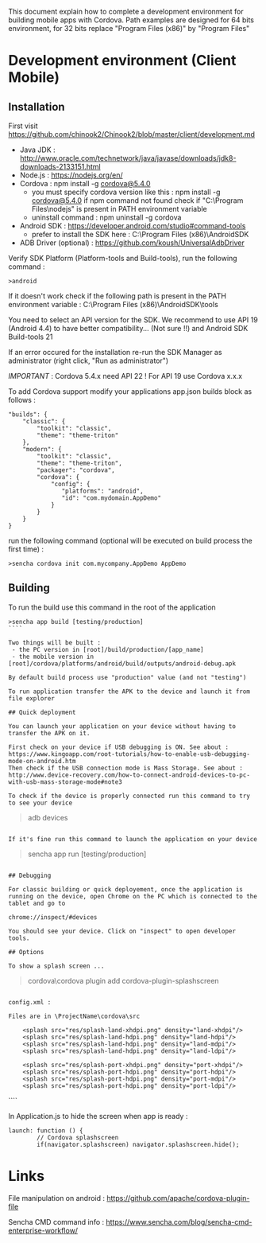 This document explain how to complete a development environment for building mobile apps with Cordova.
Path examples are designed for 64 bits environment, for 32 bits replace "Program Files (x86)" by "Program Files"

# Development environment (Client Mobile)

## Installation

First visit https://github.com/chinook2/Chinook2/blob/master/client/development.md

 - Java JDK : http://www.oracle.com/technetwork/java/javase/downloads/jdk8-downloads-2133151.html
 - Node.js : https://nodejs.org/en/
 - Cordova : npm install -g cordova@5.4.0
   - you must specify cordova version like this : npm install -g cordova@5.4.0
   if npm command not found check if "C:\Program Files\nodejs" is present in PATH environment variable
   - uninstall command : npm uninstall -g cordova
 - Android SDK : https://developer.android.com/studio#command-tools
   - prefer to install the SDK here : C:\Program Files (x86)\AndroidSDK
 - ADB Driver (optional) : https://github.com/koush/UniversalAdbDriver

Verify SDK Platform (Platform-tools and Build-tools), run the following command :
````
>android
````

If it doesn't work check if the following path is present in the PATH environment variable : C:\Program Files (x86)\AndroidSDK\tools

You need to select an API version for the SDK.
We recommend to use API 19 (Android 4.4) to have better compatibility... (Not sure !!) and Android SDK Build-tools 21

If an error occured for the installation re-run the SDK Manager as administrator (right click, "Run as administrator")

*IMPORTANT* : Cordova 5.4.x need API 22 !
For API 19 use Cordova x.x.x


To add Cordova support modify your applications app.json builds block as follows :

````
"builds": {
    "classic": {
        "toolkit": "classic",
        "theme": "theme-triton"
    },
    "modern": {
        "toolkit": "classic",
        "theme": "theme-triton",
        "packager": "cordova",
        "cordova": {
            "config": {
               "platforms": "android",
               "id": "com.mydomain.AppDemo"
            }
        }
    }
}
````

 run the following command (optional will be executed on build process the first time) :
 
 ````
 >sencha cordova init com.mycompany.AppDemo AppDemo 
 ````

 
## Building

To run the build use this command in the root of the application

`````
>sencha app build [testing/production]
````

Two things will be built :
 - the PC version in [root]/build/production/[app_name]
 - the mobile version in [root]/cordova/platforms/android/build/outputs/android-debug.apk
 
By default build process use "production" value (and not "testing")

To run application transfer the APK to the device and launch it from file explorer

## Quick deployment

You can launch your application on your device without having to transfer the APK on it.

First check on your device if USB debugging is ON. See about : https://www.kingoapp.com/root-tutorials/how-to-enable-usb-debugging-mode-on-android.htm
Then check if the USB connection mode is Mass Storage. See about : http://www.device-recovery.com/how-to-connect-android-devices-to-pc-with-usb-mass-storage-mode#note3

To check if the device is properly connected run this command to try to see your device

`````
>adb devices
````

If it's fine run this command to launch the application on your device

`````
>sencha app run [testing/production]
````

## Debugging

For classic building or quick deployement, once the application is running on the device, open Chrome on the PC which is connected to the tablet and go to

chrome://inspect/#devices

You should see your device. Click on "inspect" to open developer tools.

## Options

To show a splash screen ...

````
>cordova\cordova plugin add cordova-plugin-splashscreen
````

config.xml : 

Files are in \ProjectName\cordova\src

````
<platform name="android">
		<icon src="res/icon-hdpi.png" density="ldpi"/>
		<icon src="res/icon-hdpi.png" density="mdpi"/>
		<icon src="res/icon-hdpi.png" density="hdpi"/>
		<icon src="res/icon-hdpi.png" density="xhdpi"/>
		
		<splash src="res/splash-land-xhdpi.png" density="land-xhdpi"/>
		<splash src="res/splash-land-hdpi.png" density="land-hdpi"/>
		<splash src="res/splash-land-hdpi.png" density="land-mdpi"/>
		<splash src="res/splash-land-hdpi.png" density="land-ldpi"/>
		
		<splash src="res/splash-port-xhdpi.png" density="port-xhdpi"/>		
		<splash src="res/splash-port-hdpi.png" density="port-hdpi"/>
		<splash src="res/splash-port-hdpi.png" density="port-mdpi"/>
		<splash src="res/splash-port-hdpi.png" density="port-ldpi"/>
</platform>
<preference name="SplashScreen" value="screen" />
<preference name="SplashScreenDelay" value="10000" />
````

In Application.js to hide the screen when app is ready : 

````
launch: function () {
		// Cordova splashscreen
		if(navigator.splashscreen) navigator.splashscreen.hide();
````

# Links

File manipulation on android : https://github.com/apache/cordova-plugin-file

Sencha CMD command info : https://www.sencha.com/blog/sencha-cmd-enterprise-workflow/
